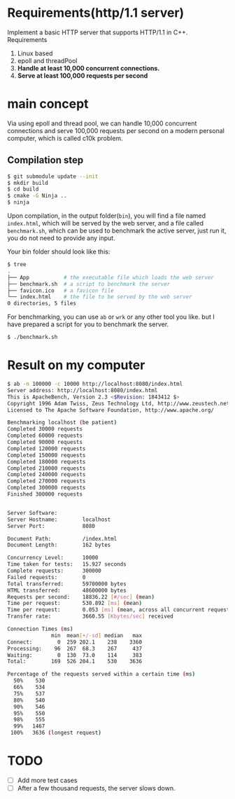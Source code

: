 # Requirements(http/1.1 server) 

Implement a basic HTTP server that supports HTTP/1.1 in C++.
Requirements
1. Linux based
2. epoll and threadPool
3. **Handle at least 10,000 concurrent connections.**
4. **Serve at least 100,000 requests per second**

# main concept
Via using epoll and thread pool, we can handle 10,000 concurrent connections and serve 100,000 requests per second
on a modern personal computer, which is called c10k problem.

## Compilation step

```bash
$ git submodule update --init
$ mkdir build
$ cd build
$ cmake -G Ninja ..
$ ninja
```
Upon compilation, in the output folder(`bin`), you will find a file named `index.html`, which will be served by the web server,
and a file called `benchmark.sh`, which can be used to benchmark the active server,
just run it, you do not need to provide any input.

Your bin folder should look like this:
```bash
$ tree
.
├── App           # the executable file which loads the web server
├── benchmark.sh  # a script to benchmark the server
├── favicon.ico   # a favicon file
└── index.html    # the file to be served by the web server
0 directories, 5 files
```

For benchmarking, you can use `ab` or `wrk` or any other tool you like. but I have prepared a script for you to benchmark the server.
```bash
$ ./benchmark.sh
```

# Result on my computer

```bash
$ ab -n 100000 -c 10000 http://localhost:8080/index.html
Server address: http://localhost:8080/index.html
This is ApacheBench, Version 2.3 <$Revision: 1843412 $>
Copyright 1996 Adam Twiss, Zeus Technology Ltd, http://www.zeustech.net/
Licensed to The Apache Software Foundation, http://www.apache.org/

Benchmarking localhost (be patient)
Completed 30000 requests
Completed 60000 requests
Completed 90000 requests
Completed 120000 requests
Completed 150000 requests
Completed 180000 requests
Completed 210000 requests
Completed 240000 requests
Completed 270000 requests
Completed 300000 requests
Finished 300000 requests


Server Software:        
Server Hostname:        localhost
Server Port:            8080

Document Path:          /index.html
Document Length:        162 bytes

Concurrency Level:      10000
Time taken for tests:   15.927 seconds
Complete requests:      300000
Failed requests:        0
Total transferred:      59700000 bytes
HTML transferred:       48600000 bytes
Requests per second:    18836.22 [#/sec] (mean)
Time per request:       530.892 [ms] (mean)
Time per request:       0.053 [ms] (mean, across all concurrent requests)
Transfer rate:          3660.55 [Kbytes/sec] received

Connection Times (ms)
              min  mean[+/-sd] median   max
Connect:        0  259 202.1    238    3360
Processing:    96  267  68.3    267     437
Waiting:        0  130  73.0    114     383
Total:        169  526 204.1    530    3636

Percentage of the requests served within a certain time (ms)
  50%    530
  66%    534
  75%    537
  80%    540
  90%    546
  95%    550
  98%    555
  99%   1467
 100%   3636 (longest request)


```

# TODO
- [ ] Add more test cases
- [ ] After a few thousand requests, the server slows down.
